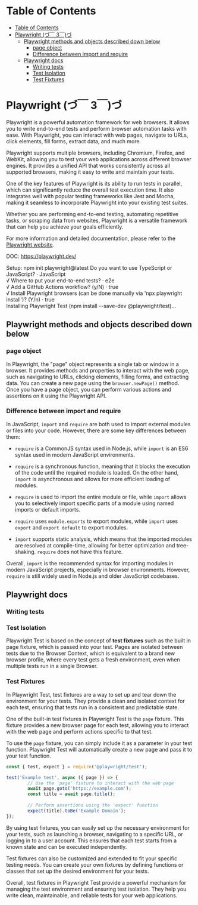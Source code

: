 # Table of Contents

- [Table of Contents](#table-of-contents)
- [Playwright (づ￣ 3￣)づ](#playwright-づ-3づ)
  - [Playwright methods and objects described down below](#playwright-methods-and-objects-described-down-below)
    - [page object](#page-object)
    - [Difference between import and require](#difference-between-import-and-require)
  - [Playwright docs](#playwright-docs)
    - [Writing tests](#writing-tests)
    - [Test Isolation](#test-isolation)
    - [Test Fixtures](#test-fixtures)

# Playwright (づ￣ 3￣)づ

Playwright is a powerful automation framework for web browsers. It allows you to write end-to-end tests and perform browser automation tasks with ease. With Playwright, you can interact with web pages, navigate to URLs, click elements, fill forms, extract data, and much more.

Playwright supports multiple browsers, including Chromium, Firefox, and WebKit, allowing you to test your web applications across different browser engines. It provides a unified API that works consistently across all supported browsers, making it easy to write and maintain your tests.

One of the key features of Playwright is its ability to run tests in parallel, which can significantly reduce the overall test execution time. It also integrates well with popular testing frameworks like Jest and Mocha, making it seamless to incorporate Playwright into your existing test suites.

Whether you are performing end-to-end testing, automating repetitive tasks, or scraping data from websites, Playwright is a versatile framework that can help you achieve your goals efficiently.

For more information and detailed documentation, please refer to the [Playwright website](https://playwright.dev/).

DOC: https://playwright.dev/

Setup:
npm init playwright@latest
Do you want to use TypeScript or JavaScript? · JavaScript  
√ Where to put your end-to-end tests? · e2e   
√ Add a GitHub Actions workflow? (y/N) · true  
√ Install Playwright browsers (can be done manually via 'npx playwright install')? (Y/n) · true  
Installing Playwright Test (npm install --save-dev @playwright/test)…  

## Playwright methods and objects described down below

### page object
In Playwright, the "page" object represents a single tab or window in a browser. It provides methods and properties to interact with the web page, such as navigating to URLs, clicking elements, filling forms, and extracting data. You can create a new page using the `browser.newPage()` method. Once you have a page object, you can perform various actions and assertions on it using the Playwright API.

### Difference between import and require

In JavaScript, `import` and `require` are both used to import external modules or files into your code. However, there are some key differences between them:

- `require` is a CommonJS syntax used in Node.js, while `import` is an ES6 syntax used in modern JavaScript environments.

- `require` is a synchronous function, meaning that it blocks the execution of the code until the required module is loaded. On the other hand, `import` is asynchronous and allows for more efficient loading of modules.

- `require` is used to import the entire module or file, while `import` allows you to selectively import specific parts of a module using named imports or default imports.

- `require` uses `module.exports` to export modules, while `import` uses `export` and `export default` to export modules.

- `import` supports static analysis, which means that the imported modules are resolved at compile-time, allowing for better optimization and tree-shaking. `require` does not have this feature.

Overall, `import` is the recommended syntax for importing modules in modern JavaScript projects, especially in browser environments. However, `require` is still widely used in Node.js and older JavaScript codebases.

## Playwright docs

### Writing tests

### Test Isolation
Playwright Test is based on the concept of **test fixtures** such as the built in page fixture, which is passed into your test. Pages are isolated between tests due to the Browser Context, which is equivalent to a brand new browser profile, where every test gets a fresh environment, even when multiple tests run in a single Browser.

### Test Fixtures

In Playwright Test, test fixtures are a way to set up and tear down the environment for your tests. They provide a clean and isolated context for each test, ensuring that tests run in a consistent and predictable state.

One of the built-in test fixtures in Playwright Test is the `page` fixture. This fixture provides a new browser page for each test, allowing you to interact with the web page and perform actions specific to that test.

To use the `page` fixture, you can simply include it as a parameter in your test function. Playwright Test will automatically create a new page and pass it to your test function.

```javascript
const { test, expect } = require('@playwright/test');

test('Example test', async ({ page }) => {
        // Use the 'page' fixture to interact with the web page
        await page.goto('https://example.com');
        const title = await page.title();
        
        // Perform assertions using the 'expect' function
        expect(title).toBe('Example Domain');
});
```

By using test fixtures, you can easily set up the necessary environment for your tests, such as launching a browser, navigating to a specific URL, or logging in to a user account. This ensures that each test starts from a known state and can be executed independently.

Test fixtures can also be customized and extended to fit your specific testing needs. You can create your own fixtures by defining functions or classes that set up the desired environment for your tests.

Overall, test fixtures in Playwright Test provide a powerful mechanism for managing the test environment and ensuring test isolation. They help you write clean, maintainable, and reliable tests for your web applications.